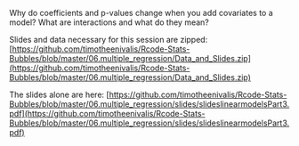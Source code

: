 Why do coefficients and p-values change when you add covariates to a model? What are interactions and what do they mean?

Slides and data necessary for this session are zipped:
[https://github.com/timotheenivalis/Rcode-Stats-Bubbles/blob/master/06.multiple_regression/Data_and_Slides.zip](https://github.com/timotheenivalis/Rcode-Stats-Bubbles/blob/master/06.multiple_regression/Data_and_Slides.zip)

The slides alone are here:
[https://github.com/timotheenivalis/Rcode-Stats-Bubbles/blob/master/06.multiple_regression/slides/slideslinearmodelsPart3.pdf](https://github.com/timotheenivalis/Rcode-Stats-Bubbles/blob/master/06.multiple_regression/slides/slideslinearmodelsPart3.pdf)

